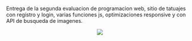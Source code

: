 Entrega de la segunda evaluacion de programacion web, sitio de tatuajes con registro y login, varias funciones js, optimizaciones responsive y con API de busqueda de imagenes.

<p align="center">
  <img src="https://github.com/user-attachments/assets/e47020d8-f29b-4601-a207-1f30f8ab4a59"/>
</p>

